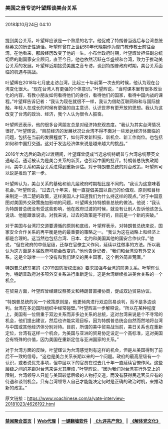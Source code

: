 ### 美国之音专访叶望辉谈美台关系
------------------------

<div class="published">
 <span class="date" title="中国时间">
  <time datetime="2018-10-24T04:10:22+08:00">
   2018年10月24日 04:10
  </time>
 </span>
</div>
<br/>
<div class="wsw">
 <p>
  提到美台关系，叶望辉应该是一个熟悉的名字。他促成了特朗普当选后与台湾总统蔡英文的历史性通话。叶望辉曾在上世纪80年代晚期作为摩门教传教士前往台湾，在他看来，那段经历改变了他的一生。小布什政府时期，叶望辉曾担任副总统切尼的副国家安全顾问，直至今日，他也依然活跃在华盛顿和台湾，致力于推动美台关系的发展。叶望辉近期接受美国之音专访，谈到特朗普政府时期，美台关系面临的机遇与挑战。
 </p>
 <p>
  叶望辉在2018年七月底走访台湾，比起三十年前第一次去的时候，他认为现在台湾变化很大。“现在台湾人有更强的个体意识。”叶望辉说，“当时课本里有很多政治化的内容，有教小朋友如何看待他们的身份，看待他们的国家，看待中国内战的课程。”叶望辉告诉记者：“我认为现在就很不一样，我认为借助互联网和和与国际接触，年轻人在成长的时候有更强的自主意识、认识世界有更开放的思想。我认为这改变了台湾的政治、经济，我个人认为很令人振奋。
 </p>
 <p>
  叶望辉还表示，他的很多台湾朋友总是对经济持悲观态度。“我认为其实台湾情况很好。”叶望辉说，“目前经济的发展状况让台湾不得不面对一些发达经济体面临的问题，包括在当前的发展程度下，如何开发新科技、新机会、新工作岗位。也包括如何和中国打交道。这对于发达经济体来说是越来越大的挑战。”
 </p>
 <p>
  2016年大选后的政府过渡期间，叶望辉曾促成当选总统特朗普与台湾总统蔡英文通电话。通话被认为是美台关系的新页，也引起中国的批评。特朗普总统执政期间，美中关系和美台关系进得到重新评估。对于特朗普总统的对台政策，叶望辉可以说是推动了第一步。
 </p>
 <p>
  叶望辉认为，美台关系的基础和前几届政府时期相比是不同的。“我认为这意味着机会。”叶望辉说，“过去几十年来，我一直提倡美国以自己的价值观、原则和目标来制定一清二楚的政策，这样美国人才知道我们为什么持这样的观点。”对于中国意图对美国外交政策施加影响的问题，叶望辉支持特朗普总统的做法。他说：“我认为特朗普总统没有受这些影响，他在政府过渡的时候，就没有让别人告诉他该怎么说话、他能跟谁说话。对我来说，过去的政策是不好的，目前是一个新的突破。”
 </p>
 <p>
  对于美国与台湾打交道要遵循的原则和底线，叶望辉表示，对特朗普总统来说，国家安全合作关系的再平衡是他的最重要的策略之一。“我认为这在战略上和经济上都是合理的。这当然也包括台湾、日本、北约和美国其他的国安合作伙伴。”他说，“但在政府的中低层级，还存在官僚主义作风，延续以往做事的方法。所以我认为这方面是本届政府可能会改变的。”他也告诉记者，“我们和台湾没有外交关系。这是全球唯一一个没有和我们建交的民主国家，这个例外简直荒唐。”
 </p>
 <p>
  特朗普总统签署的《2019国防授权法案》要求加强与台湾的防务关系。叶望辉认为，特朗普政府对多项外交关系进行重新定位，这是台湾继续推进美台关系的一个机会。
 </p>
 <p>
  在贸易方面，叶望辉曾经建议蔡英文和特朗普直接协商，促成双边贸易协议。
 </p>
 <p>
  “特朗普总统的另一个政策原则是，他更倾向进行双边贸易谈判，而不是多边谈判。台湾在多边国际组织中经常碰壁。”叶望辉进一步解释说，“所以在某种程度上，美国有一位侧重于双边关系而非多边关系的总统，这对台湾来说是个不寻常的机会，他们提出建议，然后也许能实现目标，因为特朗普总统会自然而然地将台湾与中国或其他经济体分别对待。目前，所谓的美中贸易战当前，美日关系也在重新定位，台湾有这样一个机会，为美国与亚洲的贸易协定设定一个高标准，这对美国会有特殊的价值，因为美国在重新定位与亚洲国家的关系。”
 </p>
 <p>
  对于台湾方面的反映，叶望辉认为台湾感觉到有这样的机会，但是从美国得到了前后不一致的信号。“这也是美台关系长期以来的一个问题。政府的最高层级有一个认识，或者说优先事项，但中层以下的官员在过去几十年一直延续官僚作风。这些层级之间的差距对台湾来讲尤其麻烦，”叶望辉说，“因为我们对台湾实行外交上的限制，台湾领导人只能与美国较低层级的人物打交道，而没有获得民选官员应有的待遇和谈判机会。只有台湾领导人自己才能能决定何时是正确的政治时机，来推动新的政策。”
 </p>
 <p>
 </p>
</div>

原文链接：https://www.voachinese.com/a/yate-interview-20181023/4626192.html


------------------------
#### [禁闻聚合首页](https://github.com/gfw-breaker/banned-news/blob/master/README.md) &nbsp;|&nbsp; [Web代理](https://github.com/gfw-breaker/open-proxy/blob/master/README.md) &nbsp;|&nbsp;  [一键翻墙软件](https://github.com/gfw-breaker/nogfw/blob/master/README.md) &nbsp;|&nbsp; [《九评共产党》](https://github.com/gfw-breaker/9ping.md/blob/master/README.md#九评之一评共产党是什么) &nbsp;|&nbsp; [《解体党文化》](https://github.com/gfw-breaker/jtdwh.md/blob/master/README.md#绪论)